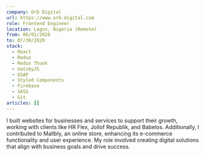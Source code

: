 ```yaml
---
company: Orb Digital
url: https://www.orb-digital.com
role: Frontend Engineer
location: Lagos, Nigeria (Remote)
from: 06/01/2020
to: 07/30/2020
stack:
  - React
  - Redux
  - Redux Thunk
  - GatsbyJS
  - GSAP
  - Styled Components
  - Firebase
  - SASS
  - Git
articles: []
---
```

I built websites for businesses and services to support their growth, working with clients like HR Flex, Jollof Republik, and Babelos. Additionally, I contributed to Mallbly, an online store, enhancing its e-commerce functionality and user experience. My role involved creating digital solutions that align with business goals and drive success.
